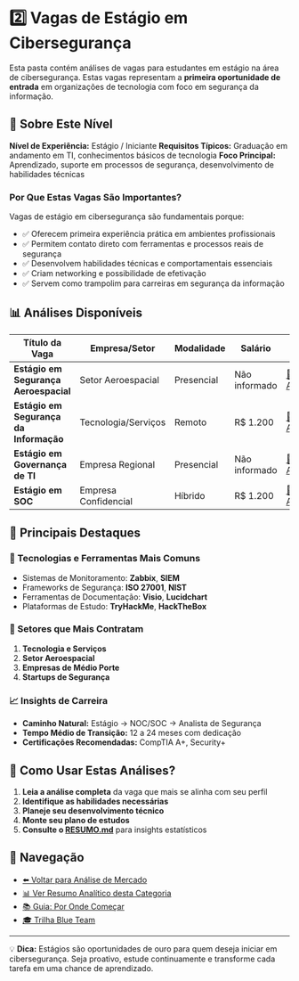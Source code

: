 # 2️⃣ Vagas de Estágio em Cibersegurança

Esta pasta contém análises de vagas para estudantes em estágio na área de cibersegurança. Estas vagas representam a **primeira oportunidade de entrada** em organizações de tecnologia com foco em segurança da informação.

## 📌 Sobre Este Nível

**Nível de Experiência:** Estágio / Iniciante
**Requisitos Típicos:** Graduação em andamento em TI, conhecimentos básicos de tecnologia
**Foco Principal:** Aprendizado, suporte em processos de segurança, desenvolvimento de habilidades técnicas

### Por Que Estas Vagas São Importantes?

Vagas de estágio em cibersegurança são fundamentais porque:
- ✅ Oferecem primeira experiência prática em ambientes profissionais
- ✅ Permitem contato direto com ferramentas e processos reais de segurança
- ✅ Desenvolvem habilidades técnicas e comportamentais essenciais
- ✅ Criam networking e possibilidade de efetivação
- ✅ Servem como trampolim para carreiras em segurança da informação

## 📊 Análises Disponíveis

| Título da Vaga | Empresa/Setor | Modalidade | Salário | Link |
|---------------|--------------|------------|---------|------|
| **Estágio em Segurança Aeroespacial** | Setor Aeroespacial | Presencial | Não informado | [📄 Acessar](./estagio-aeroespacial.md) |
| **Estágio em Segurança da Informação** | Tecnologia/Serviços | Remoto | R$ 1.200 | [📄 Acessar](./estagio-infosec.md) |
| **Estágio em Governança de TI** | Empresa Regional | Presencial | Não informado | [📄 Acessar](./estagio-governanca.md) |
| **Estágio em SOC** | Empresa Confidencial | Híbrido | R$ 1.200 | [📄 Acessar](./estagio-soc.md) |

## 🎯 Principais Destaques

### 🔧 Tecnologias e Ferramentas Mais Comuns
- Sistemas de Monitoramento: **Zabbix**, **SIEM**
- Frameworks de Segurança: **ISO 27001**, **NIST**
- Ferramentas de Documentação: **Visio**, **Lucidchart**
- Plataformas de Estudo: **TryHackMe**, **HackTheBox**

### 💼 Setores que Mais Contratam
1. **Tecnologia e Serviços**
2. **Setor Aeroespacial**
3. **Empresas de Médio Porte**
4. **Startups de Segurança**

### 📈 Insights de Carreira
- **Caminho Natural:** Estágio → NOC/SOC → Analista de Segurança
- **Tempo Médio de Transição:** 12 a 24 meses com dedicação
- **Certificações Recomendadas:** CompTIA A+, Security+

## 🚀 Como Usar Estas Análises?

1. **Leia a análise completa** da vaga que mais se alinha com seu perfil
2. **Identifique as habilidades necessárias**
3. **Planeje seu desenvolvimento técnico**
4. **Monte seu plano de estudos**
5. **Consulte o [RESUMO.md](./RESUMO.md)** para insights estatísticos

## 🔗 Navegação

- [⬅️ Voltar para Análise de Mercado](../)
- [📊 Ver Resumo Analítico desta Categoria](./RESUMO.md)
- [📚 Guia: Por Onde Começar](../../guias/materiais-de-estudo/por-onde-comecar.md)
- [🎓 Trilha Blue Team](../../guias/materiais-de-estudo/trilha-blue-team.md)

---

💡 **Dica:** Estágios são oportunidades de ouro para quem deseja iniciar em cibersegurança. Seja proativo, estude continuamente e transforme cada tarefa em uma chance de aprendizado.